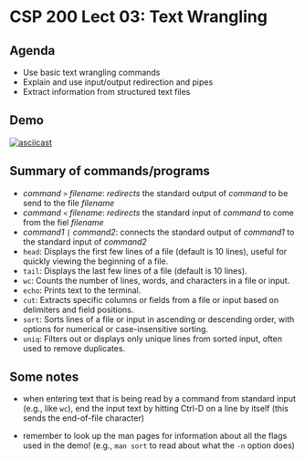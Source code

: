 # CSP 200 Lect 03: Text Wrangling

## Agenda

- Use basic text wrangling commands
- Explain and use input/output redirection and pipes
- Extract information from structured text files

## Demo

[![asciicast](https://asciinema.org/a/699846.svg)](https://asciinema.org/a/699846)

## Summary of commands/programs

- _command_ `>` _filename_: _redirects_ the standard output of _command_ to be
  send to the file _filename_
- _command_ `<` _filename_: _redirects_ the standard input of _command_ to come
  from the fiel _filename_
- _command1_ `|` _command2_: connects the standard output of _command1_ to the
  standard input of _command2_
- `head`: Displays the first few lines of a file (default is 10 lines), useful
  for quickly viewing the beginning of a file.
- `tail`: Displays the last few lines of a file (default is 10 lines).
- `wc`: Counts the number of lines, words, and characters in a file or input.
- `echo`: Prints text to the terminal.
- `cut`: Extracts specific columns or fields from a file or input based on
  delimiters and field positions.
- `sort`: Sorts lines of a file or input in ascending or descending order, with
  options for numerical or case-insensitive sorting.
- `uniq`: Filters out or displays only unique lines from sorted input, often
  used to remove duplicates.

## Some notes

- when entering text that is being read by a command from standard input (e.g.,
  like `wc`), end the input text by hitting Ctrl-D on a line by itself (this
  sends the end-of-file character)

- remember to look up the man pages for information about all the flags used in
  the demo! (e.g., `man sort` to read about what the `-n` option does)
